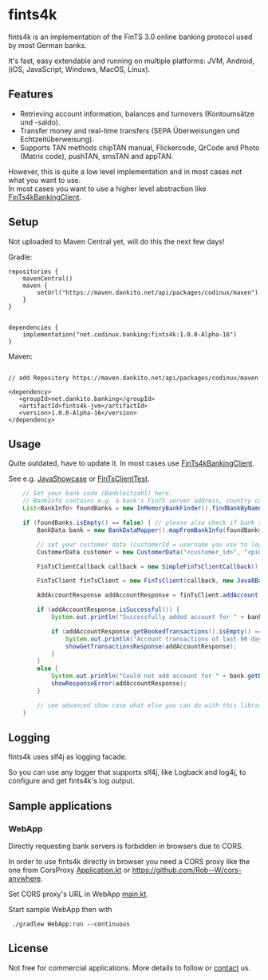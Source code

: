 # fints4k

fints4k is an implementation of the FinTS 3.0 online banking protocol used by most German banks.

It's fast, easy extendable and running on multiple platforms: JVM, Android, (iOS, JavaScript, Windows, MacOS, Linux).

## Features
- Retrieving account information, balances and turnovers (Kontoumsätze und -saldo).
- Transfer money and real-time transfers (SEPA Überweisungen und Echtzeitüberweisung).
- Supports TAN methods chipTAN manual, Flickercode, QrCode and Photo (Matrix code), pushTAN, smsTAN and appTAN.

However, this is quite a low level implementation and in most cases not what you want to use.  
In most cases you want to use a higher level abstraction like [FinTs4kBankingClient](https://git.dankito.net/codinux/BankingClient).

## Setup
Not uploaded to Maven Central yet, will do this the next few days!

Gradle:
```
repositories {
    mavenCentral()
    maven {
        setUrl("https://maven.dankito.net/api/packages/codinux/maven")
    }
}


dependencies {
    implementation("net.codinux.banking:fints4k:1.0.0-Alpha-16")
}
```

Maven:
```

// add Repository https://maven.dankito.net/api/packages/codinux/maven

<dependency>
   <groupId>net.dankito.banking</groupId>
   <artifactId>fints4k-jvm</artifactId>
   <version>1.0.0-Alpha-16</version>
</dependency>
```


## Usage

Quite outdated, have to update it. In most cases use [FinTs4kBankingClient](https://git.dankito.net/codinux/BankingClient).

See e.g. [JavaShowcase](fints4k/src/test/java/net/dankito/banking/fints/JavaShowcase.java) or [FinTsClientTest](fints4k/src/test/kotlin/net/dankito/banking/fints/FinTsClientTest.kt).

```java
    // Set your bank code (Bankleitzahl) here.
    // BankInfo contains e.g. a bank's FinTS server address, country code and BIC (needed for money transfer)
    List<BankInfo> foundBanks = new InMemoryBankFinder().findBankByNameBankCodeOrCity("<bank code, bank name or city>");

    if (foundBanks.isEmpty() == false) { // please also check if bank supports FinTS 3.0
        BankData bank = new BankDataMapper().mapFromBankInfo(foundBanks.get(0));

        // set your customer data (customerId = username you use to log in; pin = online banking pin / password)
        CustomerData customer = new CustomerData("<customer_id>", "<pin>");

        FinTsClientCallback callback = new SimpleFinTsClientCallback(); // see advanced showcase for configuring callback

        FinTsClient finTsClient = new FinTsClient(callback, new Java8Base64Service());

        AddAccountResponse addAccountResponse = finTsClient.addAccount(bank, customer);

        if (addAccountResponse.isSuccessful()) {
            System.out.println("Successfully added account for " + bank.getBankCode() + " " + customer.getCustomerId());

            if (addAccountResponse.getBookedTransactions().isEmpty() == false) {
                System.out.println("Account transactions of last 90 days:");
                showGetTransactionsResponse(addAccountResponse);
            }
        }
        else {
            System.out.println("Could not add account for " + bank.getBankCode() + " " + customer.getCustomerId() + ":");
            showResponseError(addAccountResponse);
        }

        // see advanced show case what else you can do with this library, e.g. retrieving all account transactions and transferring money
    }
```

## Logging

fints4k uses slf4j as logging facade.

So you can use any logger that supports slf4j, like Logback and log4j, to configure and get fints4k's log output.


## Sample applications

### WebApp

Directly requesting bank servers is forbidden in browsers due to CORS.

In order to use fints4k directly in browser you need a CORS proxy like the one from CorsProxy 
[Application.kt](SampleApplications/CorsProxy/src/main/kotlin/net/codinux/web/cors/Application.kt) or https://github.com/Rob--W/cors-anywhere.

Set CORS proxy's URL in WebApp [main.kt](SampleApplications/WebApp/src/main/kotlin/main.kt).

Start sample WebApp then with
```shell
 ./gradlew WebApp:run --continuous
```

## License

Not free for commercial applications. More details to follow or [contact](mailto:sales@codinux.net) us.